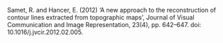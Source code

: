 

Samet, R. and Hancer, E. (2012) ‘A new approach to the reconstruction of contour lines extracted from topographic maps’, Journal of Visual Communication and Image Representation, 23(4), pp. 642–647. doi: 10.1016/j.jvcir.2012.02.005.